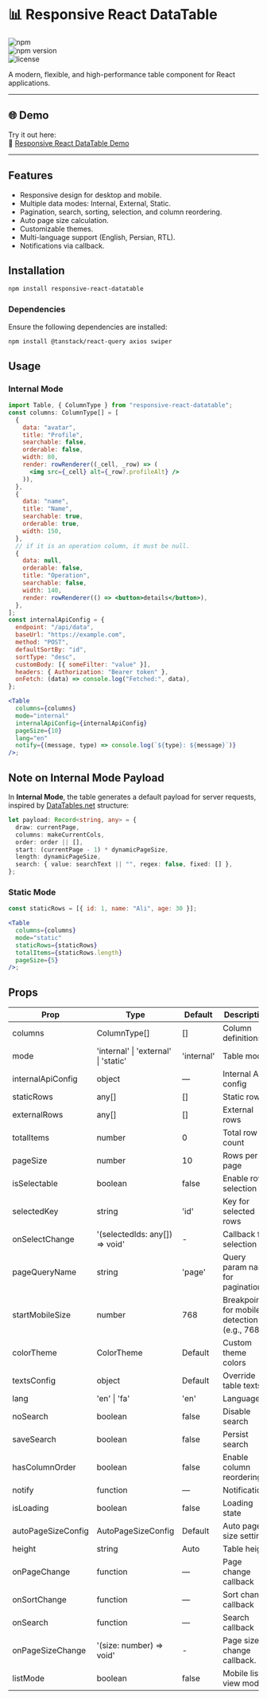 # 📊 Responsive React DataTable

![npm](https://img.shields.io/npm/dm/responsive-react-datatable)  
![npm version](https://img.shields.io/npm/v/responsive-react-datatable)  
![license](https://img.shields.io/npm/l/responsive-react-datatable)

A modern, flexible, and high-performance table component for React applications.

---

## 🌐 Demo

Try it out here:  
🔗 [Responsive React DataTable Demo](https://fatemeh-bd.github.io/responsive-react-datatable/#/example)

---

## Features

- Responsive design for desktop and mobile.
- Multiple data modes: Internal, External, Static.
- Pagination, search, sorting, selection, and column reordering.
- Auto page size calculation.
- Customizable themes.
- Multi-language support (English, Persian, RTL).
- Notifications via callback.

## Installation

```bash
npm install responsive-react-datatable
```

### Dependencies

Ensure the following dependencies are installed:

```bash
npm install @tanstack/react-query axios swiper
```

## Usage

### Internal Mode

```jsx
import Table, { ColumnType } from "responsive-react-datatable";
const columns: ColumnType[] = [
  {
    data: "avatar",
    title: "Profile",
    searchable: false,
    orderable: false,
    width: 80,
    render: rowRenderer((_cell, _row) => (
      <img src={_cell} alt={_row?.profileAlt} />
    )),
  },
  {
    data: "name",
    title: "Name",
    searchable: true,
    orderable: true,
    width: 150,
  },
  // if it is an operation column, it must be null.
  {
    data: null,
    orderable: false,
    title: "Operation",
    searchable: false,
    width: 140,
    render: rowRenderer(() => <button>details</button>),
  },
];
const internalApiConfig = {
  endpoint: "/api/data",
  baseUrl: "https://example.com",
  method: "POST",
  defaultSortBy: "id",
  sortType: "desc",
  customBody: [{ someFilter: "value" }],
  headers: { Authorization: "Bearer token" },
  onFetch: (data) => console.log("Fetched:", data),
};

<Table
  columns={columns}
  mode="internal"
  internalApiConfig={internalApiConfig}
  pageSize={10}
  lang="en"
  notify={(message, type) => console.log(`${type}: ${message}`)}
/>;
```

## Note on Internal Mode Payload

In **Internal Mode**, the table generates a default payload for server requests, inspired by [DataTables.net](https://datatables.net/) structure:

```typescript
let payload: Record<string, any> = {
  draw: currentPage,
  columns: makeCurrentCols,
  order: order || [],
  start: (currentPage - 1) * dynamicPageSize,
  length: dynamicPageSize,
  search: { value: searchText || "", regex: false, fixed: [] },
};
```

### Static Mode

```jsx
const staticRows = [{ id: 1, name: "Ali", age: 30 }];

<Table
  columns={columns}
  mode="static"
  staticRows={staticRows}
  totalItems={staticRows.length}
  pageSize={5}
/>;
```

## Props

| Prop               | Type                                 | Default    | Description                                  |
| ------------------ | ------------------------------------ | ---------- | -------------------------------------------- |
| columns            | ColumnType[]                         | []         | Column definitions                           |
| mode               | 'internal' \| 'external' \| 'static' | 'internal' | Table mode                                   |
| internalApiConfig  | object                               | —          | Internal API config                          |
| staticRows         | any[]                                | []         | Static rows                                  |
| externalRows       | any[]                                | []         | External rows                                |
| totalItems         | number                               | 0          | Total row count                              |
| pageSize           | number                               | 10         | Rows per page                                |
| isSelectable       | boolean                              | false      | Enable row selection                         |
| selectedKey        | string                               | 'id'       | Key for selected rows                        |
| onSelectChange     | '(selectedIds: any[]) => void'       | -          | Callback for selection                       |
| pageQueryName      | string                               | 'page'     | Query param name for pagination.             |
| startMobileSize    | number                               | 768        | Breakpoint for mobile detection (e.g., 768). |
| colorTheme         | ColorTheme                           | Default    | Custom theme colors                          |
| textsConfig        | object                               | Default    | Override table texts                         |
| lang               | 'en' \| 'fa'                         | 'en'       | Language                                     |
| noSearch           | boolean                              | false      | Disable search                               |
| saveSearch         | boolean                              | false      | Persist search                               |
| hasColumnOrder     | boolean                              | false      | Enable column reordering                     |
| notify             | function                             | —          | Notifications                                |
| isLoading          | boolean                              | false      | Loading state                                |
| autoPageSizeConfig | AutoPageSizeConfig                   | Default    | Auto page size settings                      |
| height             | string                               | Auto       | Table height                                 |
| onPageChange       | function                             | —          | Page change callback                         |
| onSortChange       | function                             | —          | Sort change callback                         |
| onSearch           | function                             | —          | Search callback                              |
| onPageSizeChange   | '(size: number) => void'             | -          | Page size change callback.                   |
| listMode           | boolean                              | false      | Mobile list view mode.                       |

